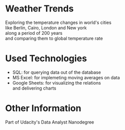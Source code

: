 # Weather Trends  

Exploring the temperature changes in world's cities  
like Berlin, Cairo, London and New york  
along a period of 200 years  
and comparing them to global temperature rate  

# Used Technologies  

* SQL: for querying data out of the database  
* MS Excel: for implemeting moving averages on data  
* Google Sheets: for visualizing the relations  
and delivering charts  

# Other Information  
Part of Udacity's Data Analyst Nanodegree 
